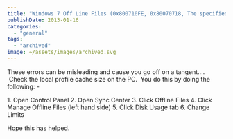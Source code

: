 ```yaml
---
title: "Windows 7 Off Line Files (0x800710FE, 0x80070718, The specified network file name is no longer available)"
publishDate: 2013-01-16
categories: 
  - "general"
tags:
  - "archived"
image: ~/assets/images/archived.svg
---
```


These errors can be misleading and cause you go off on a tangent....  Check the local profile cache size on the PC.  You do this by doing the following: -

1\. Open Control Panel 2. Open Sync Center 3. Click Offline Files 4. Click Manage Offline Files (left hand side) 5. Click Disk Usage tab 6. Change Limits

Hope this has helped.
